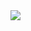 <a href="#">
  <img align="center" src="https://github-readme-stats.vercel.app/api?username=rilaveon&show_icons=true&theme=dark" />
</a>
